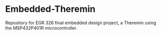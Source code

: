 # Embedded-Theremin
Repository for EGR 326 final embedded design project, a Theremin using the MSP432P401R microcontroller.
